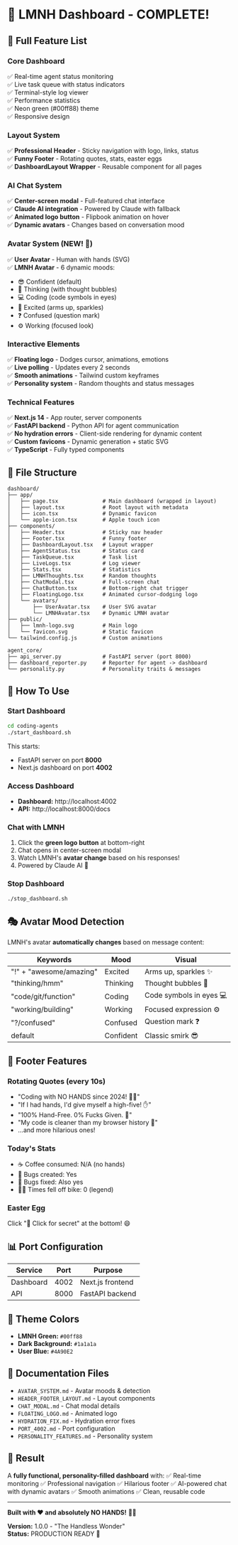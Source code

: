 # 🎉 LMNH Dashboard - COMPLETE!

## 🚀 Full Feature List

### Core Dashboard
✅ Real-time agent status monitoring  
✅ Live task queue with status indicators  
✅ Terminal-style log viewer  
✅ Performance statistics  
✅ Neon green (#00ff88) theme  
✅ Responsive design  

### Layout System
✅ **Professional Header** - Sticky navigation with logo, links, status  
✅ **Funny Footer** - Rotating quotes, stats, easter eggs  
✅ **DashboardLayout Wrapper** - Reusable component for all pages  

### AI Chat System
✅ **Center-screen modal** - Full-featured chat interface  
✅ **Claude AI integration** - Powered by Claude with fallback  
✅ **Animated logo button** - Flipbook animation on hover  
✅ **Dynamic avatars** - Changes based on conversation mood  

### Avatar System (NEW! 🎨)
✅ **User Avatar** - Human with hands (SVG)  
✅ **LMNH Avatar** - 6 dynamic moods:
  - 😎 Confident (default)
  - 🤔 Thinking (with thought bubbles)
  - 💻 Coding (code symbols in eyes)
  - 🎉 Excited (arms up, sparkles)
  - ❓ Confused (question mark)
  - ⚙️ Working (focused look)

### Interactive Elements
✅ **Floating logo** - Dodges cursor, animations, emotions  
✅ **Live polling** - Updates every 2 seconds  
✅ **Smooth animations** - Tailwind custom keyframes  
✅ **Personality system** - Random thoughts and status messages  

### Technical Features
✅ **Next.js 14** - App router, server components  
✅ **FastAPI backend** - Python API for agent communication  
✅ **No hydration errors** - Client-side rendering for dynamic content  
✅ **Custom favicons** - Dynamic generation + static SVG  
✅ **TypeScript** - Fully typed components  

## 📁 File Structure

```
dashboard/
├── app/
│   ├── page.tsx              # Main dashboard (wrapped in layout)
│   ├── layout.tsx            # Root layout with metadata
│   ├── icon.tsx              # Dynamic favicon
│   └── apple-icon.tsx        # Apple touch icon
├── components/
│   ├── Header.tsx            # Sticky nav header
│   ├── Footer.tsx            # Funny footer
│   ├── DashboardLayout.tsx   # Layout wrapper
│   ├── AgentStatus.tsx       # Status card
│   ├── TaskQueue.tsx         # Task list
│   ├── LiveLogs.tsx          # Log viewer
│   ├── Stats.tsx             # Statistics
│   ├── LMNHThoughts.tsx      # Random thoughts
│   ├── ChatModal.tsx         # Full-screen chat
│   ├── ChatButton.tsx        # Bottom-right chat trigger
│   ├── FloatingLogo.tsx      # Animated cursor-dodging logo
│   └── avatars/
│       ├── UserAvatar.tsx    # User SVG avatar
│       └── LMNHAvatar.tsx    # Dynamic LMNH avatar
├── public/
│   ├── lmnh-logo.svg         # Main logo
│   └── favicon.svg           # Static favicon
└── tailwind.config.js        # Custom animations

agent_core/
├── api_server.py             # FastAPI server (port 8000)
├── dashboard_reporter.py     # Reporter for agent -> dashboard
└── personality.py            # Personality traits & messages
```

## 🎯 How To Use

### Start Dashboard
```bash
cd coding-agents
./start_dashboard.sh
```

This starts:
- FastAPI server on port **8000**
- Next.js dashboard on port **4002**

### Access Dashboard
- **Dashboard:** http://localhost:4002
- **API:** http://localhost:8000/docs

### Chat with LMNH
1. Click the **green logo button** at bottom-right
2. Chat opens in center-screen modal
3. Watch LMNH's **avatar change** based on his responses!
4. Powered by Claude AI 🧠

### Stop Dashboard
```bash
./stop_dashboard.sh
```

## 🎭 Avatar Mood Detection

LMNH's avatar **automatically changes** based on message content:

| Keywords | Mood | Visual |
|----------|------|--------|
| "!" + "awesome/amazing" | Excited | Arms up, sparkles ✨ |
| "thinking/hmm" | Thinking | Thought bubbles 💭 |
| "code/git/function" | Coding | Code symbols in eyes 💻 |
| "working/building" | Working | Focused expression ⚙️ |
| "?/confused" | Confused | Question mark ❓ |
| default | Confident | Classic smirk 😎 |

## 🎪 Footer Features

### Rotating Quotes (every 10s)
- "Coding with NO HANDS since 2024! 🚴‍♂️"
- "If I had hands, I'd give myself a high-five! ✋"
- "100% Hand-Free. 0% Fucks Given. 💯"
- "My code is cleaner than my browser history 🧼"
- ...and more hilarious ones!

### Today's Stats
- ☕ Coffee consumed: N/A (no hands)
- 🐛 Bugs created: Yes
- 🐛 Bugs fixed: Also yes
- 🚴‍♂️ Times fell off bike: 0 (legend)

### Easter Egg
Click "🤫 Click for secret" at the bottom! 😄

## 📊 Port Configuration

| Service | Port | Purpose |
|---------|------|---------|
| Dashboard | 4002 | Next.js frontend |
| API | 8000 | FastAPI backend |

## 🎨 Theme Colors

- **LMNH Green:** `#00ff88`
- **Dark Background:** `#1a1a1a`
- **User Blue:** `#4A90E2`

## 📝 Documentation Files

- `AVATAR_SYSTEM.md` - Avatar moods & detection
- `HEADER_FOOTER_LAYOUT.md` - Layout components
- `CHAT_MODAL.md` - Chat modal details
- `FLOATING_LOGO.md` - Animated logo
- `HYDRATION_FIX.md` - Hydration error fixes
- `PORT_4002.md` - Port configuration
- `PERSONALITY_FEATURES.md` - Personality system

## 🎉 Result

A **fully functional, personality-filled dashboard** with:
✅ Real-time monitoring
✅ Professional navigation
✅ Hilarious footer
✅ AI-powered chat with dynamic avatars
✅ Smooth animations
✅ Clean, reusable code

---

**Built with ❤️ and absolutely NO HANDS!** 🚴‍♂️

**Version:** 1.0.0 - "The Handless Wonder"  
**Status:** PRODUCTION READY 🚀

